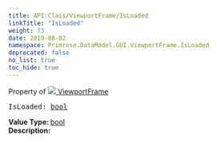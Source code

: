```yaml
---
title: API:Class/ViewportFrame/IsLoaded
linkTitle: "IsLoaded"
weight: 73
date: 2019-08-02
namespace: Primrose.DataModel.GUI.ViewportFrame.IsLoaded
deprecated: false
no_list: true
toc_hide: true
---
```

Property of <a href="/docs/api-reference/Class/ViewportFrame"><img src="/icons/silk/frame.png"/>&nbsp;ViewportFrame</a>
<pre class="method-declaration">
IsLoaded: <a class="type" href="/docs/api-reference/System/Primitives#boolean">bool</a></pre>
<b>Value Type: </b>
<a class="type" href="/docs/api-reference/System/Primitives#boolean">bool</a>
<br/>
<b>Description: </b>